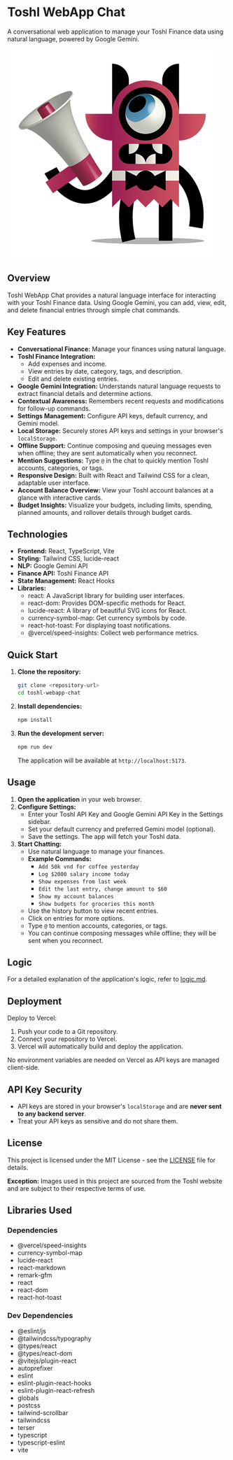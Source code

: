 # Toshl WebApp Chat

A conversational web application to manage your Toshl Finance data using natural language, powered by Google Gemini.

![Welcome Image](public/toshl-app.png)

## Overview

Toshl WebApp Chat provides a natural language interface for interacting with your Toshl Finance data. Using Google Gemini, you can add, view, edit, and delete financial entries through simple chat commands.

## Key Features

-   **Conversational Finance:** Manage your finances using natural language.
-   **Toshl Finance Integration:**
    -   Add expenses and income.
    -   View entries by date, category, tags, and description.
    -   Edit and delete existing entries.
-   **Google Gemini Integration:** Understands natural language requests to extract financial details and determine actions.
-   **Contextual Awareness:** Remembers recent requests and modifications for follow-up commands.
-   **Settings Management:** Configure API keys, default currency, and Gemini model.
-   **Local Storage:** Securely stores API keys and settings in your browser's `localStorage`.
-   **Offline Support:** Continue composing and queuing messages even when offline; they are sent automatically when you reconnect.
-   **Mention Suggestions:** Type `@` in the chat to quickly mention Toshl accounts, categories, or tags.
-   **Responsive Design:** Built with React and Tailwind CSS for a clean, adaptable user interface.
-   **Account Balance Overview:** View your Toshl account balances at a glance with interactive cards.
-   **Budget Insights:** Visualize your budgets, including limits, spending, planned amounts, and rollover details through budget cards.

## Technologies

-   **Frontend:** React, TypeScript, Vite
-   **Styling:** Tailwind CSS, lucide-react
-   **NLP:** Google Gemini API
-   **Finance API:** Toshl Finance API
-   **State Management:** React Hooks
-   **Libraries:**
    -   react: A JavaScript library for building user interfaces.
    -   react-dom: Provides DOM-specific methods for React.
    -   lucide-react: A library of beautiful SVG icons for React.
    -   currency-symbol-map: Get currency symbols by code.
    -   react-hot-toast: For displaying toast notifications.
    -   @vercel/speed-insights: Collect web performance metrics.

## Quick Start

1.  **Clone the repository:**

    ```bash
    git clone <repository-url>
    cd toshl-webapp-chat
    ```
2.  **Install dependencies:**

    ```bash
    npm install
    ```
3.  **Run the development server:**

    ```bash
    npm run dev
    ```

    The application will be available at `http://localhost:5173`.

## Usage

1.  **Open the application** in your web browser.
2.  **Configure Settings:**
    -   Enter your Toshl API Key and Google Gemini API Key in the Settings sidebar.
    -   Set your default currency and preferred Gemini model (optional).
    -   Save the settings. The app will fetch your Toshl data.
3.  **Start Chatting:**
    -   Use natural language to manage your finances.
    -   **Example Commands:**
        -   `Add 50k vnd for coffee yesterday`
        -   `Log $2000 salary income today`
        -   `Show expenses from last week`
        -   `Edit the last entry, change amount to $60`
        -   `Show my account balances`
        -   `Show budgets for groceries this month`
    -   Use the history button to view recent entries.
    -   Click on entries for more options.
    -   Type `@` to mention accounts, categories, or tags.
    -   You can continue composing messages while offline; they will be sent when you reconnect.

## Logic

For a detailed explanation of the application's logic, refer to [logic.md](./logic.md).

## Deployment

Deploy to Vercel:

1.  Push your code to a Git repository.
2.  Connect your repository to Vercel.
3.  Vercel will automatically build and deploy the application.

No environment variables are needed on Vercel as API keys are managed client-side.

## API Key Security

-   API keys are stored in your browser's `localStorage` and are **never sent to any backend server**.
-   Treat your API keys as sensitive and do not share them.

## License

This project is licensed under the MIT License - see the [LICENSE](LICENSE) file for details.

**Exception:** Images used in this project are sourced from the Toshl website and are subject to their respective terms of use.

## Libraries Used

### Dependencies
- @vercel/speed-insights
- currency-symbol-map
- lucide-react
- react-markdown
- remark-gfm
- react
- react-dom
- react-hot-toast

### Dev Dependencies
- @eslint/js
- @tailwindcss/typography
- @types/react
- @types/react-dom
- @vitejs/plugin-react
- autoprefixer
- eslint
- eslint-plugin-react-hooks
- eslint-plugin-react-refresh
- globals
- postcss
- tailwind-scrollbar
- tailwindcss
- terser
- typescript
- typescript-eslint
- vite
